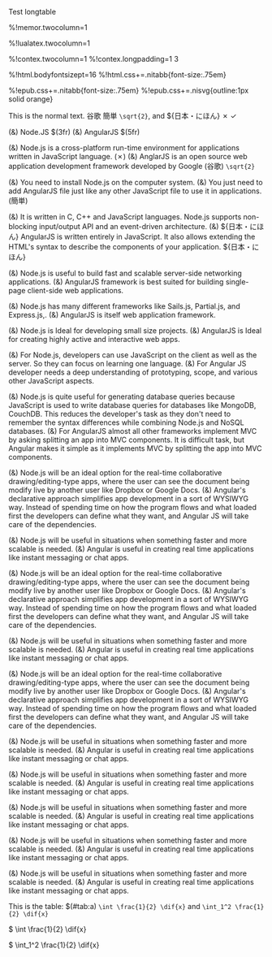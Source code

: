 Test longtable

%!memor.twocolumn=1

%!lualatex.twocolumn=1

%!contex.twocolumn=1
%!contex.longpadding=1 3

%!html.bodyfontsizept=16
%!html.css+=.nitabb{font-size:.75em}

%!epub.css+=.nitabb{font-size:.75em}
%!epub.css+=.nisvg{outline:1px solid orange}

This is the normal text. 谷歌 簡単 ``\sqrt{2}``, and
${日本・にほん} ✗ ✓

(&) Node.JS $(3fr)
(&) AngularJS $(5fr)

(&) Node.js is a cross-platform run-time environment for applications
  written in JavaScript language. (✗)
(&) AnglarJS is an open source web application development framework
  developed by Google (谷歌) ``\sqrt{2}`` 

(&) You need to install Node.js on the computer system.
(&) You just need to add AngularJS file just like any other JavaScript
  file to use it in applications. (簡単)

(&) It is written in C, C++ and JavaScript languages. Node.js supports
  non-blocking input/output API and an event-driven architecture.
(&) ${日本・にほん} AngularJS is written entirely in JavaScript. It also allows
  extending the HTML's syntax to describe the components of your
  application. ${日本・にほん}

(&) Node.js is useful to build fast and scalable server-side networking
  applications.
(&) AngularJS framework is best suited for building single-page
  client-side web applications.

(&) Node.js has many different frameworks like Sails.js, Partial.js, and
  Express.js,.
(&) AngularJS is itself web application framework.

(&) Node.js is Ideal for developing small size projects.
(&) AngularJS is Ideal for creating highly active and interactive web
  apps.

(&) For Node.js, developers can use JavaScript on the client as well as
  the server. So they can focus on learning one language.
(&) For Angular JS developer needs a deep understanding of prototyping,
  scope, and various other JavaScript aspects.

(&) Node.js is quite useful for generating database queries because
  JavaScript is used to write database queries for databases like
  MongoDB, CouchDB. This reduces the developer's task as they don't
  need to remember the syntax differences while combining Node.js and
  NoSQL databases.
(&) For AngularJS almost all other frameworks implement MVC by asking
  splitting an app into MVC components. It is difficult task, but
  Angular makes it simple as it implements MVC by splitting the app
  into MVC components.

(&) Node.js will be an ideal option for the real-time collaborative
  drawing/editing-type apps, where the user can see the document being
  modify live by another user like Dropbox or Google Docs.
(&) Angular's declarative approach simplifies app development in a sort
  of WYSIWYG way. Instead of spending time on how the program flows
  and what loaded first the developers can define what they want, and
  Angular JS will take care of the dependencies.

(&) Node.js will be useful in situations when something faster and more
  scalable is needed.
(&) Angular is useful in creating real time applications like instant
  messaging or chat apps.


(&) Node.js will be an ideal option for the real-time collaborative
  drawing/editing-type apps, where the user can see the document being
  modify live by another user like Dropbox or Google Docs.
(&) Angular's declarative approach simplifies app development in a sort
  of WYSIWYG way. Instead of spending time on how the program flows
  and what loaded first the developers can define what they want, and
  Angular JS will take care of the dependencies.

(&) Node.js will be useful in situations when something faster and more
  scalable is needed.
(&) Angular is useful in creating real time applications like instant
  messaging or chat apps.

(&) Node.js will be an ideal option for the real-time collaborative
  drawing/editing-type apps, where the user can see the document being
  modify live by another user like Dropbox or Google Docs.
(&) Angular's declarative approach simplifies app development in a sort
  of WYSIWYG way. Instead of spending time on how the program flows
  and what loaded first the developers can define what they want, and
  Angular JS will take care of the dependencies.

(&) Node.js will be useful in situations when something faster and more
  scalable is needed.
(&) Angular is useful in creating real time applications like instant
  messaging or chat apps.

(&) Node.js will be useful in situations when something faster and more
  scalable is needed.
(&) Angular is useful in creating real time applications like instant
  messaging or chat apps.

(&) Node.js will be useful in situations when something faster and more
  scalable is needed.
(&) Angular is useful in creating real time applications like instant
  messaging or chat apps.

(&) Node.js will be useful in situations when something faster and more
  scalable is needed.
(&) Angular is useful in creating real time applications like instant
  messaging or chat apps.

(&) Node.js will be useful in situations when something faster and more
  scalable is needed.
(&) Angular is useful in creating real time applications like instant
  messaging or chat apps.

This is the table: $(#tab:a)
``\int \frac{1}{2} \dif{x}`` and ``\int_1^2 \frac{1}{2} \dif{x}``

$ \int \frac{1}{2} \dif{x}

$ \int_1^2 \frac{1}{2} \dif{x}

